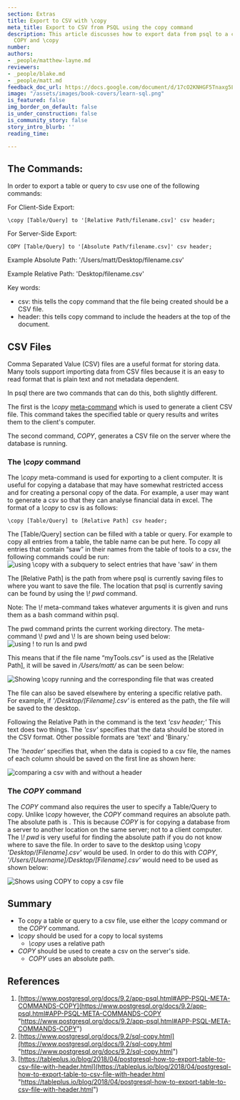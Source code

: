 ```yaml
---
section: Extras
title: Export to CSV with \copy
meta_title: Export to CSV from PSQL using the copy command
description: This article discusses how to export data from psql to a csv file using
  COPY and \copy
number: 
authors:
- _people/matthew-layne.md
reviewers:
- _people/blake.md
- _people/matt.md
feedback_doc_url: https://docs.google.com/document/d/17cO2KNHGF5Tnaxg5LPnl6HSEcwnlz-bNGA-DccflcN8/edit?usp=sharing
image: "/assets/images/book-covers/learn-sql.png"
is_featured: false
img_border_on_default: false
is_under_construction: false
is_community_story: false
story_intro_blurb: ''
reading_time: 

---
```

## **The Commands:**

In order to export a table or query to csv use one of the following commands:

For Client-Side Export:
```code
\copy [Table/Query] to '[Relative Path/filename.csv]' csv header;
```
For Server-Side Export:
```code
COPY [Table/Query] to '[Absolute Path/filename.csv]' csv header;
```
Example Absolute Path: '/Users/matt/Desktop/filename.csv'

Example Relative Path: 'Desktop/filename.csv'

Key words:

* csv: this tells the copy command that the file being created should be a CSV file.
* header: this tells copy command to include the headers at the top of the document.

## **CSV Files**

Comma Separated Value (CSV) files are a useful format for storing data. Many tools support importing data from CSV files because it is an easy to read format that is plain text and not metadata dependent.

In psql there are two commands that can do this, both slightly different.

The first is the _\\copy_ [meta-command](https://chartio.com/resources/tutorials/how-to-list-databases-and-tables-in-postgresql-using-psql/) which is used to generate a client CSV file. This command takes the specified table or query results and writes them to the client's computer.

The second command, _COPY_, generates a CSV file on the server where the database is running.

### **The _\\copy_ command**

The _\\copy_ meta-command is used for exporting to a client computer. It is useful for copying a database that may have somewhat restricted access and for creating a personal copy of the data. For example, a user may want to generate a csv so that they can analyse financial data in excel. The format of a _\\copy_ to csv is as follows:
```code
\copy [Table/Query] to [Relative Path] csv header;
```
The \[Table/Query\] section can be filled with a table or query. For example to copy all entries from a table, the table name can be put here. To copy all entries that contain “saw” in their names from the table of tools to a csv, the following commands could be run:![using \copy with a subquery to select entries that have 'saw' in them](/assets/images/learn-sql/extras/export/export_0.png)

The \[Relative Path\] is the path from where psql is currently saving files to where you want to save the file. The location that psql is currently saving can be found by using the _\\! pwd_ command.

Note: The _\\!_ meta-command takes whatever arguments it is given and runs them as a bash command within psql.

The pwd command prints the current working directory. The meta-command \\! pwd and \\! ls are shown being used below:![using \! to run ls and pwd](/assets/images/learn-sql/extras/export/export_1.png)

This means that if the file name “myTools.csv” is used as the \[Relative Path\], it will be saved in _/Users/matt/_ as can be seen below:

![Showing \copy running and the corresponding file that was created](/assets/images/learn-sql/extras/export/export_2.png)

The file can also be saved elsewhere by entering a specific relative path. For example, if _'/Desktop/\[Filename\].csv'_ is entered as the path, the file will be saved to the desktop.

Following the Relative Path in the command is the text _'csv header;'_ This text does two things. The _'csv'_ specifies that the data should be stored in the CSV format. Other possible formats are 'text' and 'Binary.'

The _'header'_ specifies that, when the data is copied to a csv file, the names of each column should be saved on the first line as shown here:

![comparing a csv with and without a header](/assets/images/learn-sql/extras/export/export_3.png)

### **The _COPY_ command**

The _COPY_ command also requires the user to specify a Table/Query to copy. Unlike _\\copy_ however, the _COPY_ command requires an absolute path. The absolute path is . This is because _COPY_ is for copying a database from a server to another location on the same server; not to a client computer. The _\\! pwd_ is very useful for finding the absolute path if you do not know where to save the file. In order to save to the desktop using \\copy _'Desktop/\[Filename\].csv'_ would be used. In order to do this with _COPY_, _'/Users/\[Username\]/Desktop/\[Filename\].csv'_ would need to be used as shown below:

![Shows using COPY to copy a csv file](/assets/images/learn-sql/extras/export/export_4.png)

## **Summary**

* To copy a table or query to a csv file, use either the _\\copy_ command or the _COPY_ command.
* _\\copy_ should be used for a copy to local systems
  * _\\copy_ uses a relative path
* _COPY_ should be used to create a csv on the server's side.
  * _COPY_ uses an absolute path.

## References

1. [https://www.postgresql.org/docs/9.2/app-psql.html#APP-PSQL-META-COMMANDS-COPY](https://www.postgresql.org/docs/9.2/app-psql.html#APP-PSQL-META-COMMANDS-COPY "https://www.postgresql.org/docs/9.2/app-psql.html#APP-PSQL-META-COMMANDS-COPY")
2. [https://www.postgresql.org/docs/9.2/sql-copy.html](https://www.postgresql.org/docs/9.2/sql-copy.html "https://www.postgresql.org/docs/9.2/sql-copy.html")
3. [https://tableplus.io/blog/2018/04/postgresql-how-to-export-table-to-csv-file-with-header.html](https://tableplus.io/blog/2018/04/postgresql-how-to-export-table-to-csv-file-with-header.html "https://tableplus.io/blog/2018/04/postgresql-how-to-export-table-to-csv-file-with-header.html")